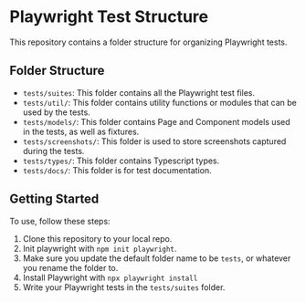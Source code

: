 # Playwright Test Structure

This repository contains a folder structure for organizing Playwright tests.

## Folder Structure

- `tests/suites`: This folder contains all the Playwright test files.
- `tests/util/`: This folder contains utility functions or modules that can be used by the tests.
- `tests/models/`: This folder contains Page and Component models used in the tests, as well as fixtures.
- `tests/screenshots/`: This folder is used to store screenshots captured during the tests.
- `tests/types/`: This folder contains Typescript types.
- `tests/docs/`: This folder is for test documentation.

## Getting Started

To use, follow these steps:

1. Clone this repository to your local repo.
2. Init playwright with `npm init playwright`.
3. Make sure you update the default folder name to be `tests`, or whatever you rename the folder to.
4. Install Playwright with `npx playwright install`
5. Write your Playwright tests in the `tests/suites` folder.
